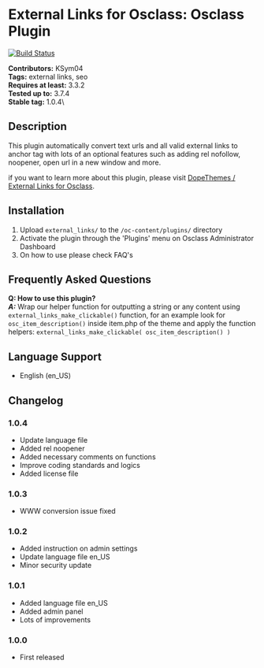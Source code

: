 # External Links for Osclass: Osclass Plugin #

[![Build Status](https://travis-ci.org/KSym04/external_links.svg?branch=master)](https://travis-ci.org/KSym04/external_links)

**Contributors:** KSym04\
**Tags:** external links, seo\
**Requires at least:** 3.3.2\
**Tested up to:** 3.7.4\
**Stable tag:** 1.0.4\

## Description ##

This plugin automatically convert text urls and all valid external links to anchor tag with lots of an optional features such as adding rel nofollow, noopener, open url in a new window and more.

if you want to learn more about this plugin, please visit [DopeThemes / External Links for Osclass](https://www.dopethemes.com/downloads/external-links-osclass/?utm_source=oc-repo&utm_medium=link&utm_campaign=readme).

## Installation ##

1. Upload `external_links/` to the `/oc-content/plugins/` directory
2. Activate the plugin through the 'Plugins' menu on Osclass Administrator Dashboard
3. On how to use please check FAQ's

## Frequently Asked Questions ##

**Q: How to use this plugin?**\
**_A:_** Wrap our helper function for outputting a string or any content using `external_links_make_clickable()` function, for an example look for `osc_item_description()` inside item.php of the theme and apply the function helpers: `external_links_make_clickable( osc_item_description() )`

## Language Support ##

* English (en_US)

## Changelog ##

### 1.0.4 ###

* Update language file
* Added rel noopener
* Added necessary comments on functions
* Improve coding standards and logics
* Added license file

### 1.0.3 ###

* WWW conversion issue fixed

### 1.0.2 ###

* Added instruction on admin settings
* Update language file en_US
* Minor security update

### 1.0.1 ###

* Added language file en_US
* Added admin panel
* Lots of improvements

### 1.0.0 ###

* First released
